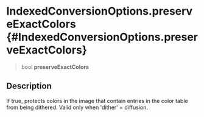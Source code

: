 IndexedConversionOptions.preserveExactColors {#IndexedConversionOptions.preserveExactColors}
============================================

> bool **preserveExactColors**

Description
-----------

If true, protects colors in the image that contain entries in the color
table from being dithered. Valid only when \'dither\' = diffusion.
